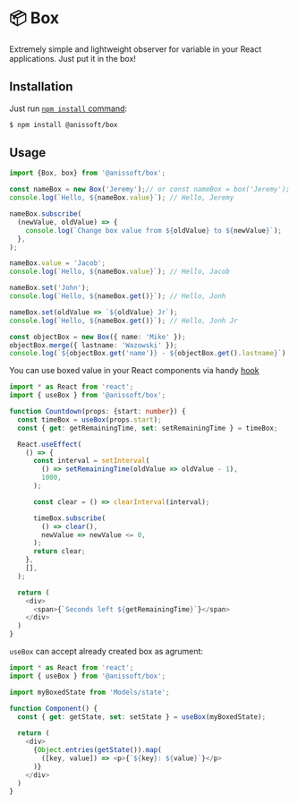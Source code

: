 # 📦 Box  

Extremely simple and lightweight observer for variable in your React applications. Just put it in the box!

## Installation
Just run [`npm install` command](https://docs.npmjs.com/getting-started/installing-npm-packages-locally):
```bash
$ npm install @anissoft/box
```

## Usage

```ts
import {Box, box} from '@anissoft/box';

const nameBox = new Box('Jeremy');// or const nameBox = box('Jeremy');
console.log(`Hello, ${nameBox.value}`); // Hello, Jeremy

nameBox.subscribe(
  (newValue, oldValue) => {
    console.log(`Change box value from ${oldValue} to ${newValue}`);
  },
);

nameBox.value = 'Jacob';
console.log(`Hello, ${nameBox.value}`); // Hello, Jacob

nameBox.set('John');
console.log(`Hello, ${nameBox.get()}`); // Hello, Jonh

nameBox.set(oldValue => `${oldValue} Jr`);
console.log(`Hello, ${nameBox.get()}`); // Hello, Jonh Jr

const objectBox = new Box({ name: 'Mike' });
objectBox.merge({ lastname: 'Wazowski' });
console.log(`${objectBox.get('name')} - ${objectBox.get().lastname}`)

```

You can use boxed value in your React components via handy [hook](https://reactjs.org/docs/hooks-overview.html)

```ts
import * as React from 'react';
import { useBox } from '@anissoft/box';

function Countdown(props: {start: number}) {
  const timeBox = useBox(props.start);
  const { get: getRemainingTime, set: setRemainingTime } = timeBox;

  React.useEffect(
    () => {
      const interval = setInterval(
        () => setRemainingTime(oldValue => oldValue - 1),
        1000,
      ); 

      const clear = () => clearInterval(interval);

      timeBox.subscribe(
        () => clear(),
        newValue => newValue <= 0,
      );
      return clear;
    },
    [],
  );

  return (
    <div>
      <span>{`Seconds left ${getRemainingTime}`}</span>
    </div>
  )
}
```

``useBox`` can accept already created box as agrument:

```ts
import * as React from 'react';
import { useBox } from '@anissoft/box';

import myBoxedState from 'Models/state';

function Component() {
  const { get: getState, set: setState } = useBox(myBoxedState);
 
  return (
    <div>
      {Object.entries(getState()).map(
        ([key, value]) => <p>{`${key}: ${value}`}</p>
      )}
    </div>
  )
}
```
